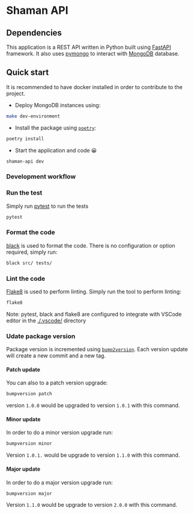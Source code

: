 # Shaman API

## Dependencies

This application is a REST API written in Python built using [FastAPI](https://fastapi.tiangolo.com) framework.
It also uses [pymongo](https://api.mongodb.com/python/current/) to interact with [MongoDB](https://www.mongodb.com) database.

## Quick start

It is recommended to have docker installed in order to contribute to the project.

- Deploy MongoDB instances using:

```bash
make dev-environment
```

- Install the package using [`poetry`](https://python-poetry.org):

```bash
poetry install
```

- Start the application and code 😀

```bash
shaman-api dev
```

### Development workflow

### Run the test

Simply run [pytest](https://docs.pytest.org/en/latest/) to run the tests

```bash
pytest
```

### Format the code

[black](https://black.readthedocs.io/en/stable/) is used to format the code. There is no configuration or option required, simply run:

```bash
black src/ tests/
```

### Lint the code

[Flake8](https://flake8.pycqa.org/en/latest/) is used to perform linting. Simply run the tool to perform linting:

```bash
flake8
```

Note: pytest, black and flake8 are configured to integrate with VSCode editor in the [./.vscode/](./.vscode/) directory

### Udate package version

Package version is incremented using [`bump2version`](https://github.com/c4urself/bump2version).
Each version update will create a new commit and a new tag.

#### Patch update

You can also to a patch version upgrade:

```bash
bumpversion patch
```

version `1.0.0` would be upgraded to version `1.0.1` with this command.

#### Minor update

In order to do a minor version upgrade run:

```bash
bumpversion minor
```

Version `1.0.1.` would be upgrade to version `1.1.0` with this command.

#### Major update

In order to do a major version upgrade run:

```bash
bumpversion major
```

Version `1.1.0` would be upgrade to version `2.0.0` with this command.
